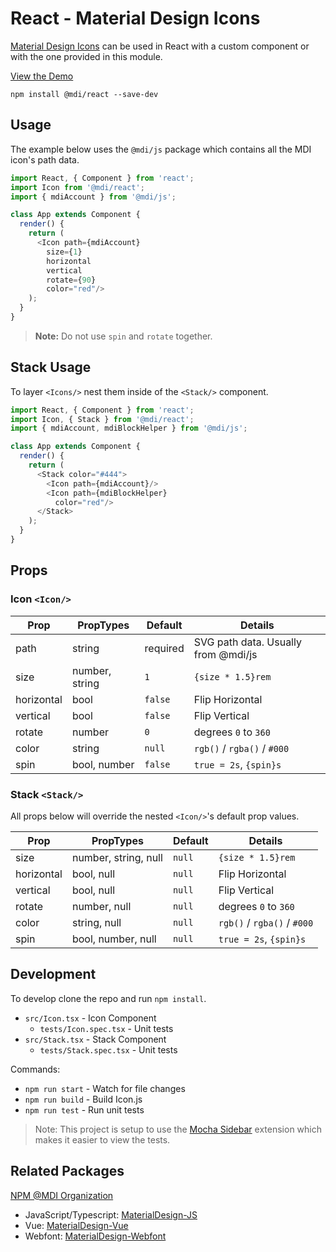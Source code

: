 # React - Material Design Icons

[Material Design Icons](https://materialdesignicons.com/) can be used in React with a custom component or with the one provided in this module.

[View the Demo](https://templarian.github.io/@mdi/react/)

```
npm install @mdi/react --save-dev
```

## Usage

The example below uses the `@mdi/js` package which contains all the MDI icon's path data.

```javascript
import React, { Component } from 'react';
import Icon from '@mdi/react';
import { mdiAccount } from '@mdi/js';

class App extends Component {
  render() {
    return (
      <Icon path={mdiAccount}
        size={1}
        horizontal
        vertical
        rotate={90}
        color="red"/>
    );
  }
} 
```

> **Note:** Do not use `spin` and `rotate` together.

## Stack Usage

To layer `<Icons/>` nest them inside of the `<Stack/>` component.

```javascript
import React, { Component } from 'react';
import Icon, { Stack } from '@mdi/react';
import { mdiAccount, mdiBlockHelper } from '@mdi/js';

class App extends Component {
  render() {
    return (
      <Stack color="#444">
        <Icon path={mdiAccount}/>
        <Icon path={mdiBlockHelper}
          color="red"/>
      </Stack>
    );
  }
} 
```

## Props

### Icon `<Icon/>`

| Prop       | PropTypes      | Default  | Details |
|------------|----------------|----------|---------|
| path       | string         | required | SVG path data. Usually from @mdi/js |
| size       | number, string | `1`      | `{size * 1.5}rem` |
| horizontal | bool           | `false ` | Flip Horizontal |
| vertical   | bool           | `false`  | Flip Vertical |
| rotate     | number         | `0 `     | degrees `0` to `360` |
| color      | string         | `null`   | `rgb()` / `rgba()` / `#000` |
| spin       | bool, number   | `false`  | `true = 2s`, `{spin}s` |

### Stack `<Stack/>`

All props below will override the nested `<Icon/>`'s default prop values.

| Prop       | PropTypes            | Default  | Details |
|------------|----------------------|----------|---------|
| size       | number, string, null | `null`   | `{size * 1.5}rem` |
| horizontal | bool, null           | `null`   | Flip Horizontal |
| vertical   | bool, null           | `null`   | Flip Vertical |
| rotate     | number, null         | `null`   | degrees `0` to `360` |
| color      | string, null         | `null`   | `rgb()` / `rgba()` / `#000` |
| spin       | bool, number, null   | `null`   | `true = 2s`, `{spin}s` |

## Development

To develop clone the repo and run `npm install`.

- `src/Icon.tsx` - Icon Component
  - `tests/Icon.spec.tsx` - Unit tests
- `src/Stack.tsx` - Stack Component
  - `tests/Stack.spec.tsx` - Unit tests

Commands:

- `npm run start` - Watch for file changes
- `npm run build` - Build Icon.js
- `npm run test` - Run unit tests

> Note: This project is setup to use the [Mocha Sidebar](https://marketplace.visualstudio.com/items?itemName=maty.vscode-mocha-sidebar) extension which makes it easier to view the tests.

## Related Packages

[NPM @MDI Organization](https://npmjs.com/org/mdi)

- JavaScript/Typescript: [MaterialDesign-JS](https://github.com/Templarian/MaterialDesign-JS)
- Vue: [MaterialDesign-Vue](https://github.com/Templarian/MaterialDesign-Vue)
- Webfont: [MaterialDesign-Webfont](https://github.com/Templarian/MaterialDesign-Webfont)
